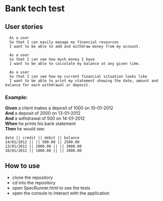 # Bank tech test

## User stories

```
  As a user
  So that I can easily manage my financial resources
  I want to be able to add and withdraw money from my account.
```
```
  As a user
  So that I can see how much money I have
  I want to be able to calculate my balance at any given time.
```
```
  As a user
  So that I can see how my current financial situation looks like
  I want to be able to print my statement showing the date, amount and balance for each withdrawal or deposit.
```

### Example:

**Given** a client makes a deposit of 1000 on 10-01-2012  
**And** a deposit of 2000 on 13-01-2012  
**And** a withdrawal of 500 on 14-01-2012  
**When** he prints his bank statement  
**Then** he would see:

```
date || credit || debit || balance
14/01/2012 || || 500.00 || 2500.00
13/01/2012 || 2000.00 || || 3000.00
10/01/2012 || 1000.00 || || 1000.00
```

## How to use

* clone the repository
* cd into the repository
* open SpecRunner.html to see the tests
* open the console to interact with the application
